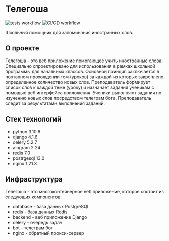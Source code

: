 # Телегоша

![tests workflow](https://github.com/deevgeny/telegosha/actions/workflows/tests_workflow.yaml/badge.svg)
![CI/CD workflow](https://github.com/deevgeny/telegosha/actions/workflows/ci_cd_workflow.yaml/badge.svg)


Школьный помощник для запоминания иностранных слов.

## О проекте
Телегоша - это веб приложение помогающее учить иностранные слова.
Специально спроектировано для использования в рамках школьной программы для
начальных классов. Основной принцип заключается в поэтапном прохождении тем
(уроков) за каждой из которых закреплено определенное количество новых слов.
Преподаватель формирует список слов к каждой теме (уроку) и назначает задания
ученикам с помощью веб интерфейса приложения. Ученики выполняют задания по
изучению новых слов посредством телеграм бота. Преподаватель следит за
результатами выполнения заданий. 

## Стек технологий
* python 3.10.6
* django 4.1.6
* celery 5.2.7
* aiogram 2.24
* redis 7.0
* postrgesql 13.0
* nginx 1.21.3

## Инфраструктура
Телегоша - это многоконтейнерное веб приложение, которое состоит из следующих
компонентов:
* database - база данных PostgreSQL
* redis - база данных Redis
* backend - веб приложение Django
* celery - очередь задач
* bot - телеграм бот
* nginx - обратный прокси-сервер

